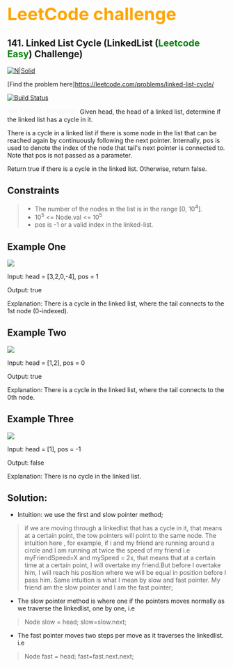 # <b style="color:orange;font-size:40px;">LeetCode challenge</b>
## 141. Linked List Cycle (LinkedList (<b style="color:green">Leetcode Easy</b>) Challenge)

[![N|Solid](https://i.stack.imgur.com/TQoyH.png)](https://nodesource.com/products/nsolid)

[Find the problem here]https://leetcode.com/problems/linked-list-cycle/

[![Build Status](https://travis-ci.org/joemccann/dillinger.svg?branch=master)](https://travis-ci.org/joemccann/dillinger)

<b style="color:whitesmoke;font-size:15px">141. Linked List Cycle
:</b>
Given head, the head of a linked list, determine if the linked list has a cycle in it.

There is a cycle in a linked list if there is some node in the list that can be reached again by continuously following the next pointer. Internally, pos is used to denote the index of the node that tail's next pointer is connected to. Note that pos is not passed as a parameter.

Return true if there is a cycle in the linked list. Otherwise, return false.

## Constraints
> - The number of the nodes in the list is in the range [0, 10<sup>4</sup>].
> - 10<sup>5</sup> <= Node.val <= 10<sup>5</sup>
> - pos is -1 or a valid index in the linked-list.


## Example One
<img src="https://assets.leetcode.com/uploads/2018/12/07/circularlinkedlist.png"/>


Input: head = [3,2,0,-4], pos = 1

Output: true

Explanation: There is a cycle in the linked list, where the tail connects to the 1st node (0-indexed).

## Example Two
<img src="https://assets.leetcode.com/uploads/2018/12/07/circularlinkedlist_test2.png"/>


Input: head = [1,2], pos = 0

Output: true

Explanation: There is a cycle in the linked list, where the tail connects to the 0th node.

## Example Three
<img src="https://assets.leetcode.com/uploads/2018/12/07/circularlinkedlist_test3.png"/>

Input: head = [1], pos = -1

Output: false

Explanation: There is no cycle in the linked list.

## Solution:
- Intuition: we use the first and slow pointer method;
 > if we are moving through a linkedlist that has a cycle in it, that means at a certain point, the tow pointers will point to the same node.
The intuition here , for example, if i and my friend are running around a circle and I am running at twice the speed of my friend i.e myFriendSpeed=X and mySpeed = 2x, 
 that means that at a certain time at a certain point, I will overtake my friend.But before I overtake him, I will reach his position where we will be equal in position before I pass him. Same intuition is 
 what I mean by slow and fast pointer. My friend am the slow pointer and I am the fast pointer;
- The slow pointer method is where one if the pointers moves normally as
we traverse the linkedlist, one by one, i.e 
 > Node slow = head; slow=slow.next;
- The fast pointer moves two steps per move as it traverses the linkedlist. i.e
 > Node fast = head; fast=fast.next.next;